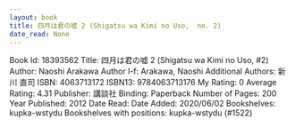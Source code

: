 ```yaml
---
layout: book
title: 四月は君の嘘 2 (Shigatsu wa Kimi no Uso,  no. 2)
date_read: None
---
```


Book Id: 18393562
Title: 四月は君の嘘 2 (Shigatsu wa Kimi no Uso, #2)
Author: Naoshi Arakawa
Author l-f: Arakawa, Naoshi
Additional Authors: 新川 直司
ISBN: 4063713172
ISBN13: 9784063713176
My Rating: 0
Average Rating: 4.31
Publisher: 講談社
Binding: Paperback
Number of Pages: 200
Year Published: 2012
Date Read: 
Date Added: 2020/06/02
Bookshelves: kupka-wstydu
Bookshelves with positions: kupka-wstydu (#1522)

